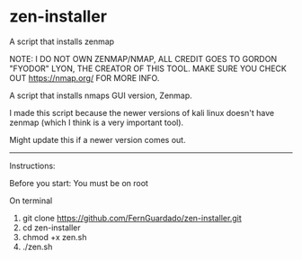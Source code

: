 # zen-installer
A script that installs zenmap

NOTE: I DO NOT OWN ZENMAP/NMAP, ALL CREDIT GOES TO GORDON "FYODOR" LYON, THE CREATOR OF THIS TOOL. 
MAKE SURE YOU CHECK OUT https://nmap.org/ FOR MORE INFO.

A script that installs nmaps GUI version, Zenmap.

I made this script because the newer versions of kali linux doesn't have zenmap (which I think is a very important tool).

Might update this if a newer version comes out.

_____________________________________________________________________________________________________________________

Instructions:

Before you start:
You must be on root

On terminal

1. git clone https://github.com/FernGuardado/zen-installer.git
2. cd zen-installer
3. chmod +x zen.sh
4. ./zen.sh
